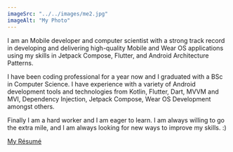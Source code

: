 ```yaml
---
imageSrc: "../../images/me2.jpg"
imageAlt: "My Photo"
---
```


I am an Mobile developer and computer scientist with a strong track record in developing and delivering high-quality Mobile and Wear OS applications using my skills in Jetpack Compose, Flutter, and Android Architecture Patterns.

I have been coding professional for a year now and I graduated with a BSc in Computer Science. I have experience with a variety of Android development tools and technologies from Kotlin, Flutter, Dart, MVVM and MVI, Dependency Injection, Jetpack Compose, Wear OS Development amongst others.

Finally I am a hard worker and I am eager to learn. I am always willing to go the extra mile, and I am always looking for new ways to improve my skills. :)

<a href="https://drive.google.com/file/d/1ROniJOV038vrbGufEvnpOQz0S59-oZcl/view?usp=sharing" target="_blank" rel="nofollow noopener noreferrer" aria-label="External Link"><u>My Résumé</u></a>